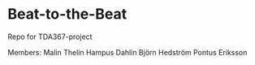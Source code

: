 Beat-to-the-Beat
================

Repo for TDA367-project


Members: 
Malin Thelin
Hampus Dahlin
Björn Hedström
Pontus Eriksson
